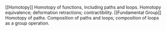 [[Homotopy]] Homotopy of functions, including paths and loops. Homotopy equivalence; deformation retractions; contractibility.
[[Fundamental Group]] Homotopy of paths. Composition of paths and loops; composition of loops as a group operation. 